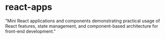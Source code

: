 # react-apps
"Mini React applications and components demonstrating practical usage of React features, state management, and component-based architecture for front-end development."
